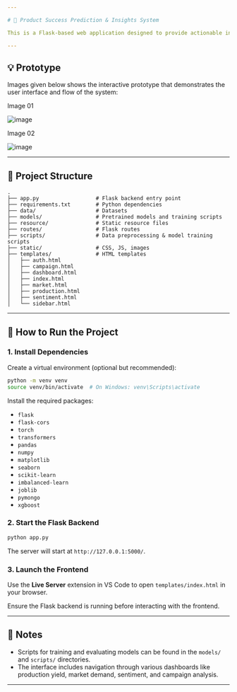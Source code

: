 ```yaml
---

# 🧠 Product Success Prediction & Insights System

This is a Flask-based web application designed to provide actionable insights into product success of aluminium using machine learning and deep learning techniques. It includes dashboards for four main components namely, **production yield, market trends, sentiment analysis, and campaign performance**.

---
```


## 💡 Prototype

Images given below shows the interactive prototype that demonstrates the user interface and flow of the system:

Image 01

![image](https://github.com/user-attachments/assets/39ff27ea-70b2-428f-8bd6-308ec5dfa049)

Image 02

![image](https://github.com/user-attachments/assets/0d18cdba-9d3a-40e6-9023-1e367662bdc3)

---

## 📁 Project Structure

```
.
├── app.py                  # Flask backend entry point
├── requirements.txt        # Python dependencies
├── data/                   # Datasets
├── models/                 # Pretrained models and training scripts
├── resource/               # Static resource files
├── routes/                 # Flask routes
├── scripts/                # Data preprocessing & model training scripts
├── static/                 # CSS, JS, images
├── templates/              # HTML templates
│   ├── auth.html
│   ├── campaign.html
│   ├── dashboard.html
│   ├── index.html
│   ├── market.html
│   ├── production.html
│   ├── sentiment.html
│   └── sidebar.html
```

---

## 🚀 How to Run the Project

### 1. Install Dependencies

Create a virtual environment (optional but recommended):

```bash
python -m venv venv
source venv/bin/activate  # On Windows: venv\Scripts\activate
```

Install the required packages:

- `flask`
- `flask-cors`
- `torch`
- `transformers`
- `pandas`
- `numpy`
- `matplotlib`
- `seaborn`
- `scikit-learn`
- `imbalanced-learn`
- `joblib`
- `pymongo`
- `xgboost`

### 2. Start the Flask Backend

```bash
python app.py
```

The server will start at `http://127.0.0.1:5000/`.

### 3. Launch the Frontend

Use the **Live Server** extension in VS Code to open `templates/index.html` in your browser.

Ensure the Flask backend is running before interacting with the frontend.

---

## 📌 Notes

- Scripts for training and evaluating models can be found in the `models/` and `scripts/` directories.
- The interface includes navigation through various dashboards like production yield, market demand, sentiment, and campaign analysis.

---
